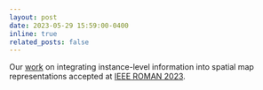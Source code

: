 ```yaml
---
layout: post
date: 2023-05-29 15:59:00-0400
inline: true
related_posts: false
---
```


Our [work](https://arxiv.org/abs/2305.12363) on integrating instance-level information into spatial map representations accepted at [IEEE ROMAN 2023](https://ro-man2023.org/main).